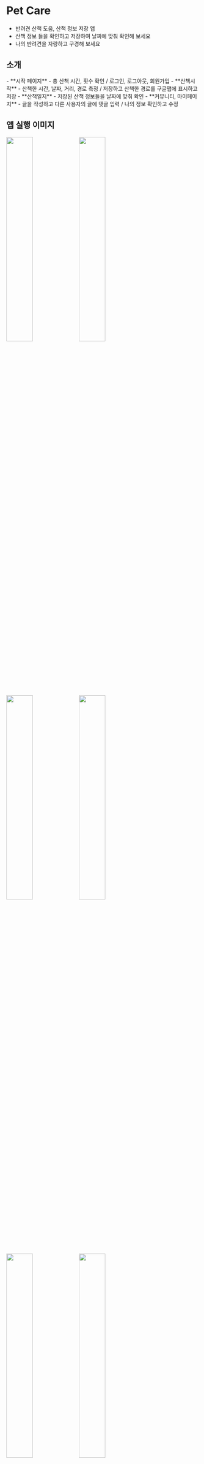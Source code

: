 # Pet Care
-   반려견 산책 도움, 산책 정보 저장 앱
-   산책 정보 들을 확인하고 저장하여 날짜에 맞춰 확인해 보세요
-   나의 반려견을 자랑하고 구경해 보세요

<h2 id="3">소개</h2>
- **시작 페이지**
    - 총 산책 시간, 횟수 확인 / 로그인, 로그아웃, 회원가입
- **산책시작**
    - 산책한 시간, 날짜, 거리, 경로 측정 / 저장하고 산책한 경로를 구글맵에 표시하고 저장
- **산책일지**
    - 저장된 산책 정보들을 날짜에 맞춰 확인
- **커뮤니티, 마이페이지**
    - 글을 작성하고 다른 사용자의 글에 댓글 입력 / 나의 정보 확인하고 수정
<h2 id="3">앱 실행 이미지</h2>

<p float="left">  
<img width="37%" src="https://github.com/lchaaa/Pet-Care/assets/117001092/3f9e5bf0-2dc8-4469-b889-7f5dfc949479">
<img width="37%" src="https://github.com/lchaaa/Pet-Care/assets/117001092/67ae4f67-4902-487e-99e8-157a4e8766f7">
</p>

<p float="left">  
<img width="37%" src="https://github.com/lchaaa/Pet-Care/assets/117001092/03e70f48-0add-4e26-b020-1943ba8e3e90">
<img width="37%" src="https://github.com/lchaaa/Pet-Care/assets/117001092/9eeff820-fc39-4879-b7c1-eb16d6667553">
</p>

<p float="left">  
<img width="37%" src="https://github.com/lchaaa/Pet-Care/assets/117001092/c8e9990a-f46f-4e3a-97ef-6c14d8933fad">
<img width="37%" src="https://github.com/lchaaa/Pet-Care/assets/117001092/4a3d8d72-f5cf-461e-b570-a60678e923ea">
</p>

<p float="left">  
<img width="37%" src="https://github.com/lchaaa/Pet-Care/assets/117001092/02226a67-84b8-44d0-b619-472420715c3e">
<img width="37%" src="https://github.com/lchaaa/Pet-Care/assets/117001092/a66bbfc1-f18c-4212-bd6f-482be9675dee">

</p>

<p float="left">  
<img width="37%" src="https://github.com/lchaaa/Pet-Care/assets/117001092/c164ae9e-13ec-41a7-a581-5ff9e5b7032e">
<img width="37%" src="https://github.com/lchaaa/Pet-Care/assets/117001092/12faa9ff-81c7-47c6-a15c-e0913013b720">
</p>

